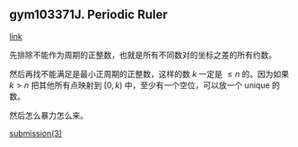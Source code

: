 ## gym103371J. Periodic Ruler

[link](https://codeforces.com/gym/103371/problem/J)

先排除不能作为周期的正整数，也就是所有不同数对的坐标之差的所有约数。

然后再找不能满足是最小正周期的正整数，这样的数 $k$ 一定是 $\le n$ 的。因为如果 $k> n$ 把其他所有点映射到 $[0,k)$ 中，至少有一个空位，可以放一个 unique 的数。

然后怎么暴力怎么来。

[submission(3)](https://codeforces.com/gym/103371/submission/142551700)


